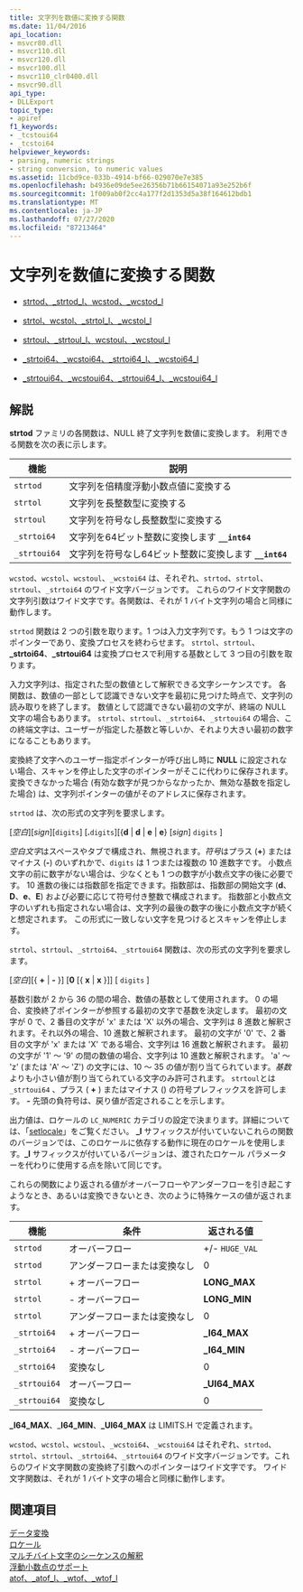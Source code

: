 ```yaml
---
title: 文字列を数値に変換する関数
ms.date: 11/04/2016
api_location:
- msvcr80.dll
- msvcr110.dll
- msvcr120.dll
- msvcr100.dll
- msvcr110_clr0400.dll
- msvcr90.dll
api_type:
- DLLExport
topic_type:
- apiref
f1_keywords:
- _tcstoui64
- _tcstoi64
helpviewer_keywords:
- parsing, numeric strings
- string conversion, to numeric values
ms.assetid: 11cbd9ce-033b-4914-bf66-029070e7e385
ms.openlocfilehash: b4936e09de5ee26356b71b66154071a93e252b6f
ms.sourcegitcommit: 1f009ab0f2cc4a177f2d1353d5a38f164612bdb1
ms.translationtype: MT
ms.contentlocale: ja-JP
ms.lasthandoff: 07/27/2020
ms.locfileid: "87213464"
---
```

# <a name="string-to-numeric-value-functions"></a>文字列を数値に変換する関数

- [strtod、_strtod_l、wcstod、_wcstod_l](../c-runtime-library/reference/strtod-strtod-l-wcstod-wcstod-l.md)

- [strtol、wcstol、_strtol_l、_wcstol_l](../c-runtime-library/reference/strtol-wcstol-strtol-l-wcstol-l.md)

- [strtoul、_strtoul_l、wcstoul、_wcstoul_l](../c-runtime-library/reference/strtoul-strtoul-l-wcstoul-wcstoul-l.md)

- [_strtoi64、_wcstoi64、_strtoi64_l、_wcstoi64_l](../c-runtime-library/reference/strtoi64-wcstoi64-strtoi64-l-wcstoi64-l.md)

- [_strtoui64、_wcstoui64、_strtoui64_l、_wcstoui64_l](../c-runtime-library/reference/strtoui64-wcstoui64-strtoui64-l-wcstoui64-l.md)

## <a name="remarks"></a>解説

**strtod** ファミリの各関数は、NULL 終了文字列を数値に変換します。 利用できる関数を次の表に示します。

|機能|説明|
|--------------|-----------------|
|`strtod`|文字列を倍精度浮動小数点値に変換する|
|`strtol`|文字列を長整数型に変換する|
|`strtoul`|文字列を符号なし長整数型に変換する|
|`_strtoi64`|文字列を64ビット整数に変換します **`__int64`**|
|`_strtoui64`|文字列を符号なし64ビット整数に変換します **`__int64`**|

`wcstod`、`wcstol`、`wcstoul`、`_wcstoi64` は、それぞれ、`strtod`、`strtol`、`strtoul`、`_strtoi64` のワイド文字バージョンです。 これらのワイド文字関数の文字列引数はワイド文字です。各関数は、それが 1 バイト文字列の場合と同様に動作します。

`strtod` 関数は 2 つの引数を取ります。1 つは入力文字列です。もう 1 つは文字のポインターであり、変換プロセスを終わらせます。 `strtol`、`strtoul`、**_strtoi64**、**_strtoui64** は変換プロセスで利用する基数として 3 つ目の引数を取ります。

入力文字列は、指定された型の数値として解釈できる文字シーケンスです。 各関数は、数値の一部として認識できない文字を最初に見つけた時点で、文字列の読み取りを終了します。 数値として認識できない最初の文字が、終端の NULL 文字の場合もあります。 `strtol`、`strtoul`、`_strtoi64`、`_strtoui64` の場合、この終端文字は、ユーザーが指定した基数と等しいか、それより大きい最初の数字になることもあります。

変換終了文字へのユーザー指定ポインターが呼び出し時に **NULL** に設定されない場合、スキャンを停止した文字のポインターがそこに代わりに保存されます。 変換できなかった場合 (有効な数字が見つからなかったか、無効な基数を指定した場合) は、文字列ポインターの値がそのアドレスに保存されます。

`strtod` は、次の形式の文字列を要求します。

[*空白*][*sign*][`digits`] [**.**`digits`][{**d** &#124; **d** &#124; **e** &#124; **e**} [*sign*] `digits` ]

*空白文字*はスペースやタブで構成され、無視されます。*符号*はプラス (**+**) またはマイナス (**-**) のいずれかで、`digits` は 1 つまたは複数の 10 進数字です。 小数点文字の前に数字がない場合は、少なくとも 1 つの数字が小数点文字の後に必要です。 10 進数の後には指数部を指定できます。指数部は、指数部の開始文字 (**d**、**D**、**e**、**E**) および必要に応じて符号付き整数で構成されます。 指数部と小数点文字のいずれも指定されない場合は、文字列の最後の数字の後に小数点文字が続くと想定されます。 この形式に一致しない文字を見つけるとスキャンを停止します。

`strtol`、`strtoul`、`_strtoi64`、`_strtoui64` 関数は、次の形式の文字列を要求します。

[*空白*][{ **+** &#124; **-** }] [**0** [{ **x** &#124; **x** }]] [ `digits` ]

基数引数が 2 から 36 の間の場合、数値の基数として使用されます。 0 の場合、変換終了ポインターが参照する最初の文字で基数を決定します。 最初の文字が 0 で、2 番目の文字が 'x' または 'X' 以外の場合、文字列は 8 進数と解釈されます。それ以外の場合、10 進数と解釈されます。 最初の文字が '0' で、2 番目の文字が 'x' または 'X' である場合、文字列は 16 進数と解釈されます。 最初の文字が '1' ～ '9' の間の数値の場合、文字列は 10 進数と解釈されます。 'a' ～ 'z' (または 'A' ～ 'Z') の文字には、10 ～ 35 の値が割り当てられています。*基数*よりも小さい値が割り当てられている文字のみ許可されます。 `strtoul`とは `_strtoui64` 、プラス ( **+** ) またはマイナス () の符号プレフィックスを許可します。 **-** 先頭の負符号は、戻り値が否定されることを示します。

出力値は、ロケールの `LC_NUMERIC` カテゴリの設定で決まります。詳細については、「[setlocale](../c-runtime-library/reference/setlocale-wsetlocale.md)」をご覧ください。 **_l** サフィックスが付いていないこれらの関数のバージョンでは、このロケールに依存する動作に現在のロケールを使用します。**_l** サフィックスが付いているバージョンは、渡されたロケール パラメーターを代わりに使用する点を除いて同じです。

これらの関数により返される値がオーバーフローやアンダーフローを引き起こすようなとき、あるいは変換できないとき、次のように特殊ケースの値が返されます。

|機能|条件|返される値|
|--------------|---------------|--------------------|
|`strtod`|オーバーフロー|+/- `HUGE_VAL`|
|`strtod`|アンダーフローまたは変換なし|0|
|`strtol`|+ オーバーフロー|**LONG_MAX**|
|`strtol`|- オーバーフロー|**LONG_MIN**|
|`strtol`|アンダーフローまたは変換なし|0|
|`_strtoi64`|+ オーバーフロー|**_I64_MAX**|
|`_strtoi64`|- オーバーフロー|**_I64_MIN**|
|`_strtoi64`|変換なし|0|
|`_strtoui64`|オーバーフロー|**_UI64_MAX**|
|`_strtoui64`|変換なし|0|

**_I64_MAX**、_**I64_MIN**、**_UI64_MAX** は LIMITS.H で定義されます。

`wcstod`、`wcstol`、`wcstoul`、`_wcstoi64`、`_wcstoui64` はそれぞれ、`strtod`、`strtol`、`strtoul`、`_strtoi64`、`_strtoui64` のワイド文字バージョンです。これらのワイド文字関数の変換終了引数へのポインターはワイド文字です。 ワイド文字関数は、それが 1 バイト文字の場合と同様に動作します。

## <a name="see-also"></a>関連項目

[データ変換](../c-runtime-library/data-conversion.md)<br/>
[ロケール](../c-runtime-library/locale.md)<br/>
[マルチバイト文字のシーケンスの解釈](../c-runtime-library/interpretation-of-multibyte-character-sequences.md)<br/>
[浮動小数点のサポート](../c-runtime-library/floating-point-support.md)<br/>
[atof、_atof_l、_wtof、_wtof_l](../c-runtime-library/reference/atof-atof-l-wtof-wtof-l.md)
